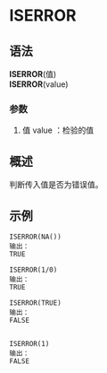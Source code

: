 # ISERROR

## 语法

**ISERROR**(值)  
**ISERROR**(value)

### 参数

1. 值 value ：检验的值

## 概述

判断传入值是否为错误值。

## 示例

```
ISERROR(NA())
输出：
TRUE

ISERROR(1/0)
输出：
TRUE

ISERROR(TRUE)
输出：
FALSE


ISERROR(1)
输出：
FALSE
```

